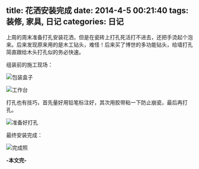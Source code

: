 title: 花洒安装完成
date: 2014-4-5 00:21:40
tags: 装修, 家具, 日记
categories: 日记
---

上周的周末准备打孔安装花洒，但是在瓷砖上打孔死活打不进去，还把手烫起个泡来。后来发现原来用的是木工钻头，难怪！后来买了博世的多功能钻头，给墙打孔简直跟给木头打孔似的务必快速。

组装前的施工现场：

![包装盒子](/images/posts/IMG_20140323_161210.jpg)

<!--more-->

![工作台](/images/posts/IMG_20140323_161216.jpg)

打孔也有技巧，首先量好用铅笔标注好，其次用胶带粘一下防止崩瓷，最后再打孔。

![准备好打孔](/images/posts/IMG_20140323_181301.jpg)

最终安装完成：

![完成照](/images/posts/IMG_20140404_115505.jpg)

**-本文完-**